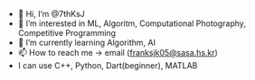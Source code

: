 - 👋 Hi, I’m @7thKsJ
- 👀 I’m interested in ML, Algoritm, Computational Photography, Competitive Programming
- 🌱 I’m currently learning Algorithm, AI
- 📫 How to reach me -> email (franksjk05@sasa.hs.kr)
- I can use C++, Python, Dart(beginner), MATLAB
